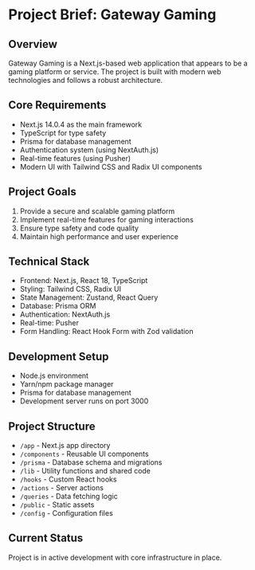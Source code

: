 # Project Brief: Gateway Gaming

## Overview
Gateway Gaming is a Next.js-based web application that appears to be a gaming platform or service. The project is built with modern web technologies and follows a robust architecture.

## Core Requirements
- Next.js 14.0.4 as the main framework
- TypeScript for type safety
- Prisma for database management
- Authentication system (using NextAuth.js)
- Real-time features (using Pusher)
- Modern UI with Tailwind CSS and Radix UI components

## Project Goals
1. Provide a secure and scalable gaming platform
2. Implement real-time features for gaming interactions
3. Ensure type safety and code quality
4. Maintain high performance and user experience

## Technical Stack
- Frontend: Next.js, React 18, TypeScript
- Styling: Tailwind CSS, Radix UI
- State Management: Zustand, React Query
- Database: Prisma ORM
- Authentication: NextAuth.js
- Real-time: Pusher
- Form Handling: React Hook Form with Zod validation

## Development Setup
- Node.js environment
- Yarn/npm package manager
- Prisma for database management
- Development server runs on port 3000

## Project Structure
- `/app` - Next.js app directory
- `/components` - Reusable UI components
- `/prisma` - Database schema and migrations
- `/lib` - Utility functions and shared code
- `/hooks` - Custom React hooks
- `/actions` - Server actions
- `/queries` - Data fetching logic
- `/public` - Static assets
- `/config` - Configuration files

## Current Status
Project is in active development with core infrastructure in place. 